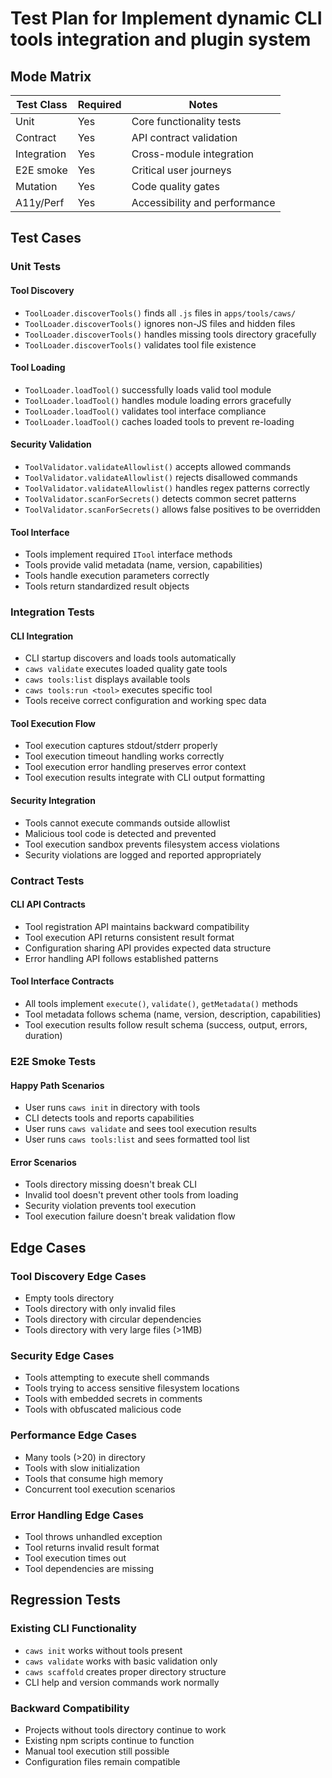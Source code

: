 # Test Plan for Implement dynamic CLI tools integration and plugin system

## Mode Matrix
| Test Class | Required | Notes |
|------------|----------|-------|
| Unit | Yes | Core functionality tests |
| Contract | Yes | API contract validation |
| Integration | Yes | Cross-module integration |
| E2E smoke | Yes | Critical user journeys |
| Mutation | Yes | Code quality gates |
| A11y/Perf | Yes | Accessibility and performance |

## Test Cases

### Unit Tests

#### Tool Discovery
- `ToolLoader.discoverTools()` finds all `.js` files in `apps/tools/caws/`
- `ToolLoader.discoverTools()` ignores non-JS files and hidden files
- `ToolLoader.discoverTools()` handles missing tools directory gracefully
- `ToolLoader.discoverTools()` validates tool file existence

#### Tool Loading
- `ToolLoader.loadTool()` successfully loads valid tool module
- `ToolLoader.loadTool()` handles module loading errors gracefully
- `ToolLoader.loadTool()` validates tool interface compliance
- `ToolLoader.loadTool()` caches loaded tools to prevent re-loading

#### Security Validation
- `ToolValidator.validateAllowlist()` accepts allowed commands
- `ToolValidator.validateAllowlist()` rejects disallowed commands
- `ToolValidator.validateAllowlist()` handles regex patterns correctly
- `ToolValidator.scanForSecrets()` detects common secret patterns
- `ToolValidator.scanForSecrets()` allows false positives to be overridden

#### Tool Interface
- Tools implement required `ITool` interface methods
- Tools provide valid metadata (name, version, capabilities)
- Tools handle execution parameters correctly
- Tools return standardized result objects

### Integration Tests

#### CLI Integration
- CLI startup discovers and loads tools automatically
- `caws validate` executes loaded quality gate tools
- `caws tools:list` displays available tools
- `caws tools:run <tool>` executes specific tool
- Tools receive correct configuration and working spec data

#### Tool Execution Flow
- Tool execution captures stdout/stderr properly
- Tool execution timeout handling works correctly
- Tool execution error handling preserves error context
- Tool execution results integrate with CLI output formatting

#### Security Integration
- Tools cannot execute commands outside allowlist
- Malicious tool code is detected and prevented
- Tool execution sandbox prevents filesystem access violations
- Security violations are logged and reported appropriately

### Contract Tests

#### CLI API Contracts
- Tool registration API maintains backward compatibility
- Tool execution API returns consistent result format
- Configuration sharing API provides expected data structure
- Error handling API follows established patterns

#### Tool Interface Contracts
- All tools implement `execute()`, `validate()`, `getMetadata()` methods
- Tool metadata follows schema (name, version, description, capabilities)
- Tool execution results follow result schema (success, output, errors, duration)

### E2E Smoke Tests

#### Happy Path Scenarios
- User runs `caws init` in directory with tools
- CLI detects tools and reports capabilities
- User runs `caws validate` and sees tool execution results
- User runs `caws tools:list` and sees formatted tool list

#### Error Scenarios
- Tools directory missing doesn't break CLI
- Invalid tool doesn't prevent other tools from loading
- Security violation prevents tool execution
- Tool execution failure doesn't break validation flow

## Edge Cases

### Tool Discovery Edge Cases
- Empty tools directory
- Tools directory with only invalid files
- Tools directory with circular dependencies
- Tools directory with very large files (>1MB)

### Security Edge Cases
- Tools attempting to execute shell commands
- Tools trying to access sensitive filesystem locations
- Tools with embedded secrets in comments
- Tools with obfuscated malicious code

### Performance Edge Cases
- Many tools (>20) in directory
- Tools with slow initialization
- Tools that consume high memory
- Concurrent tool execution scenarios

### Error Handling Edge Cases
- Tool throws unhandled exception
- Tool returns invalid result format
- Tool execution times out
- Tool dependencies are missing

## Regression Tests

### Existing CLI Functionality
- `caws init` works without tools present
- `caws validate` works with basic validation only
- `caws scaffold` creates proper directory structure
- CLI help and version commands work normally

### Backward Compatibility
- Projects without tools directory continue to work
- Existing npm scripts continue to function
- Manual tool execution still possible
- Configuration files remain compatible
